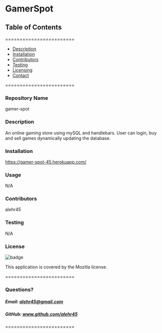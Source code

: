
# GamerSpot


## **Table of Contents**
========================
* [Description](#description)
* [Installation](#installation)
* [Contributors](#contributors)
* [Testing](#Testing)
* [Licensing](#Licenses)
* [Contact](#questions)

========================

### **Repository Name**  
gamer-spot

### **Description**  
An online gaming store using mySQL and handlebars. User can login, buy and sell games dynamically updating the database.

### **Installation**  
https://gamer-spot-45.herokuapp.com/

### **Usage**  
N/A

### **Contributors**  
alehr45

### **Testing**  
N/A

### **License**  
![badge](https://img.shields.io/badge/license-Mozilla-brightgreen)  

This application is covered by the Mozilla license. 

========================

### Questions?
##### Email: alehr45@gmail.com
##### GitHub: www.github.com/alehr45  

========================

